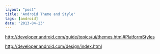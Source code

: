 ```yaml
---
layout: "post"
title: 'Android Theme and Style'
tags: [android]
date: "2013-04-23"
---
```


http://developer.android.com/guide/topics/ui/themes.html#PlatformStyles

http://developer.android.com/design/index.html